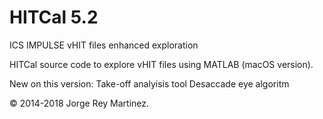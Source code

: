 # HITCal 5.2
ICS IMPULSE vHIT files enhanced exploration

HITCal source code to explore vHIT files using MATLAB (macOS version).

New on this version:
Take-off analyisis tool
Desaccade eye algoritm

© 2014-2018 Jorge Rey Martinez.
